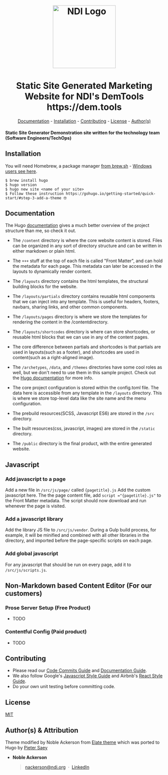 <h1 align="center">
  <a href="https://www.ndi.org/"><img src="https://www.ndi.org/sites/all/themes/ndi/images/NDI_logo_svg.svg" alt="NDI Logo" width="200"></a>
</h1>

<h1 align="center">
  Static Site Generated Marketing Website for NDI's DemTools https://dem.tools
</h1>

<p align="center">
  <a href="#documentation">Documentation</a> - 
  <a href="#installation">Installation</a> - 
  <a href="#contributing">Contributing</a> - 
  <a href="#license">License</a> - 
  <a href="#authors">Author(s)</a>
</p>

#### Static Site Generator Demonstration site written for the technology team (Software Engineers/TechOps)


## Installation
You will need Homebrew, a package manager [from brew.sh](https://brew.sh/) - [Windows users see here](https://gohugo.io/getting-started/installing).
```
$ brew install hugo
$ hugo version
$ hugo new site <name of your site>
$ Follow these instruction https://gohugo.io/getting-started/quick-start/#step-3-add-a-theme 🤓
```

## Documentation

The Hugo [documentation](https://gohugo.io/overview/introduction/) gives a much better overview of the project structure than me, so check it out.

* The `/content` directory is where the core website content is stored. Files can be organized in any sort of directory structure and can be written in either markdown or plain html.

* The `+++` stuff at the top of each file is called "Front Matter", and can hold the metadata for each page. This metadata can later be accessed in the layouts to dynamically render content.

* The `/layouts` directory contains the html templates, the structural building blocks for the website.

* The `/layouts/partials` directory contains reusable html components that we can inject into any template. This is useful for headers, footers, navbars, sharing links, and other common components.

* The `/layouts/pages` directory is where we store the templates for rendering the content in the /contentdirectory.

* The `/layouts/shortcodes` directory is where can store shortcodes, or reusable html blocks that we can use in any of the content pages.

* The core difference between partials and shortcodes is that partials are used in layouts(such as a footer), and shortcodes are used in content(such as a right-aligned image).

* The `/archetypes`, `/data`, and `/themes` directories have some cool roles as well, but we don't need to use them in this sample project. Check out the [Hugo documentation](https://gohugo.io/overview/introduction/) for more info.

* The core project configuration is stored within the config.toml file. The data here is accessible from any template in the `/layouts` directory. This is where we store top-level data like the site name and the menu configuration.

* The prebuild resources(SCSS, Javascript ES6) are stored in the `/src` directory.

* The built resources(css, javascript, images) are stored in the `/static` directory.

* The `/public` directory is the final product, with the entire generated website.

## Javascript

### Add javascript to a page

Add a new file in `/src/js/page/` called `{pagetitle}.js` Add the custom javascript here. The the page content file, add `script ="{pagetitle}.js"` to the Front Matter metadata. The script should now download and run whenever the page is visited.

### Add a javascript library

Add the library JS file to `/src/js/vendor`. During a Gulp build process, for example, it will be minified and combined with all other libraries in the directory, and imported before the page-specific scripts on each page.

### Add global javascript
For any javascript that should be run on every page, add it to `/src/js/scripts.js`.

## Non-Markdown based Content Editor (For our customers)

### Prose Server Setup (Free Product)

* TODO

### Contentful Config (Paid product)

* TODO

## Contributing

* Please read our [Code Commits Guide](https://github.com/nditech/git-styleguide) and [Documentation Guide](https://github.com/nditech/standardized-README).
* We also follow Google's [Javascript Style Guide](https://google.github.io/styleguide/jsguide.html) and Airbnb's [React Style Guide](https://github.com/airbnb/javascript/tree/master/react).
* Do your own unit testing before committing code.

## License

[MIT](./LICENSE)

## Author(s) & Attribution
Theme modified by Noble Ackerson from [Elate theme](https://freehtml5.co/) which was ported to Hugo by [Pieter Saey](http://saey55.gitlab.io/pietercv)

* <b>Noble Ackerson</b>
    > nackerson@ndi.org &nbsp;&middot;&nbsp;
    > [LinkedIn](https://www.linkedin.com/in/noblea)
